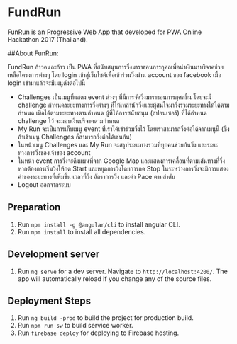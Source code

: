# FundRun

FunRun is an Progressive Web App that developed for PWA Online Hackathon 2017 (Thailand).

##About FunRun:

FundRun ก้าวคนละก้าว เป็น PWA ที่สนับสนุนการวิ่งมาราธอนการกุศลเพื่อนำเงินมาบริจาคช่วยเหลือโครงการต่างๆ โดย login เข้าสู่เว็บไซต์เพื่อเข้าร่วมวิ่งผ่าน account ของ facebook เมื่อ login เข้ามาแล้วจะมีเมนูดังต่อไปนี้ 
- Challenges เป็นเมนูที่แสดง event ต่างๆ ที่มีการจัดวิ่งมาราธอนการกุศลขึ้น โดยจะมี challenge กำหนดระยะทางการวิ่งต่างๆ ที่ให้เหล่านักวิ่งและผู้สนใจมาวิ่งรวมระยะทางให้ได้ตามกำหนด เมื่อได้ตามระยะทางตามกำหนด ผู้ที่ให้การสนับสนุน (สปอนเซอร์) ที่ได้กำหนด challenge ไว้ จะมอบเงินบริจาคตามกำหนด
- My Run จะเป็นการเก็บเมนู event ที่เราได้เข้าร่วมวิ่งไว้ โดยเราสามารถวิ่งต่อได้จากเมนูนี้   (ซึ่งถ้าเข้าเมนู Challenges ก็สามารถวิ่งต่อได้เช่นกัน) 
- ในหน้าเมนู Challenges และ My Run จะสรุประยะทางรวมที่ทุกคนช่วยกันวิ่ง และระยะทางการวิ่งของเจ้าของ account
- ในหน้า event การวิ่งจะดึงแผนที่จาก Google Map และแสดงการเคลื่อนที่ตามเส้นทางที่วิ่ง หากต้องการเริ่มวิ่งให้กด Start และหยุดการวิ่งโดยการกด Stop ในระหว่างการวิ่งจะมีการแสดงค่าของระยะทางที่เพิ่มขึ้น เวลาที่วิ่ง อัตราการวิ่ง และค่า Pace ตามลำดับ
- Logout ออกจากระบบ

## Preparation
1. Run `npm install -g @angular/cli` to install angular CLI.
2. Run `npm install` to install all dependencies.

## Development server

1. Run `ng serve` for a dev server. Navigate to `http://localhost:4200/`. The app will automatically reload if you change any of the source files.

## Deployment Steps

1. Run `ng build -prod` to build the project for production build.
2. Run `npm run sw` to build service worker.
3. Run `firebase deploy` for deploying to Firebase hosting.